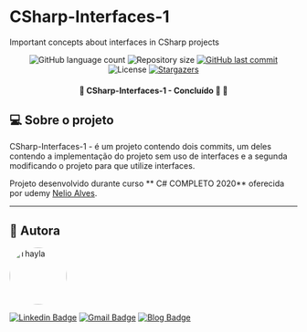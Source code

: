 # CSharp-Interfaces-1
Important concepts about interfaces in CSharp projects

<p align="center">
  <img alt="GitHub language count" src="https://img.shields.io/github/languages/count/ThayPedroso/CSharp-Interfaces-1?color=%2304D361">

  <img alt="Repository size" src="https://img.shields.io/github/repo-size/ThayPedroso/CSharp-Interfaces-1">

  <a href="https://github.com/ThayPedroso/CSharp-Interfaces-1/commits/master">
    <img alt="GitHub last commit" src="https://img.shields.io/github/last-commit/ThayPedroso/CSharp-Interfaces-1">
  </a>

   <img alt="License" src="https://img.shields.io/badge/license-MIT-brightgreen">
   <a href="https://github.com/ThayPedroso/CSharp-Interfaces-1/stargazers">
    <img alt="Stargazers" src="https://img.shields.io/github/stars/ThayPedroso/CSharp-Interfaces-1?style=social">
  </a> 
</p>

<h4 align="center"> 
	🚧  CSharp-Interfaces-1 - Concluído 🚀 🚧
</h4>

## 💻 Sobre o projeto

CSharp-Interfaces-1 - é um projeto contendo dois commits, um deles contendo a implementação do projeto sem uso de interfaces e a segunda modificando o projeto para que utilize interfaces. 


Projeto desenvolvido durante  curso ** C# COMPLETO 2020** oferecida por udemy [Nelio Alves](https://www.udemy.com/course/programacao-orientada-a-objetos-csharp/).

---

## :woman: Autora

<a href="https://www.linkedin.com/in/thaylapedroso/">
 <img style="border-radius: 50%;" src="https://avatars3.githubusercontent.com/u/44008476?s=460&u=7dbb833a401c575edc98f696cb5823d3b5e78e72&v=4" width="100px;" alt="Thayla"/>
 <br />
</a>

 [![Linkedin Badge](https://img.shields.io/badge/-LinkedIn-blue?style=flat-square&logo=Linkedin&logoColor=white&link=https://www.linkedin.com/in/thaylapedroso/)](https://www.linkedin.com/in/thaylapedroso/) [![Gmail Badge](https://img.shields.io/badge/-GMail-c14438?style=flat-square&logo=Gmail&logoColor=white&link=mailto:thayla.pedroso88@gmail.com)](mailto:thayla.pedroso88@gmail.com) [![Blog Badge](https://img.shields.io/badge/-Blog-green?style=flat-square&logo=Blog&logoColor=white&link=http://pensaengenheira.blogspot.com/)](http://pensaengenheira.blogspot.com/)
